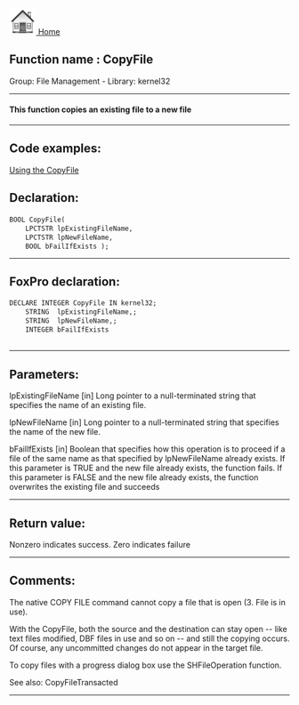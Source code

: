 [<img src="../../images/home.png"> Home ](https://github.com/VFPX/Win32API)  

## Function name : CopyFile
Group: File Management - Library: kernel32    
***  


#### This function copies an existing file to a new file
***  


## Code examples:
[Using the CopyFile](../../samples/sample_009.md)  

## Declaration:
```foxpro  
BOOL CopyFile(
	LPCTSTR lpExistingFileName,
	LPCTSTR lpNewFileName,
	BOOL bFailIfExists );  
```  
***  


## FoxPro declaration:
```foxpro  
DECLARE INTEGER CopyFile IN kernel32;
	STRING  lpExistingFileName,;
	STRING  lpNewFileName,;
	INTEGER bFailIfExists
  
```  
***  


## Parameters:
lpExistingFileName 
[in] Long pointer to a null-terminated string that specifies the name of an existing file. 

lpNewFileName 
[in] Long pointer to a null-terminated string that specifies the name of the new file. 

bFailIfExists 
[in] Boolean that specifies how this operation is to proceed if a file of the same name as that specified by lpNewFileName already exists. If this parameter is TRUE and the new file already exists, the function fails. If this parameter is FALSE and the new file already exists, the function overwrites the existing file and succeeds  
***  


## Return value:
Nonzero indicates success. Zero indicates failure  
***  


## Comments:
The native COPY FILE command cannot copy a file that is open (3. File is in use).   
  
With the CopyFile, both the source and the destination can stay open -- like text files modified, DBF files in use and so on -- and still the copying occurs. Of course, any uncommitted changes do not appear in the target file.  
  
To copy files with a progress dialog box use the SHFileOperation function.   
  
See also: CopyFileTransacted   
  
***  

